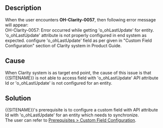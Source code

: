 ## Description
When the user encounters **OH-Clarity-0057**, then following error message will appear:  
OH-Clarity-0057: Error occurred while getting 'o_ohLastUpdate' for entity. 'o_ohLastUpdate' attribute is not properly configured in end system as expected. configure 'o_ohLastUpdate' field as per given in "Custom Field Configuration" section of Clarity system in Product Guide.

## Cause
When Clarity system is as target end point, the cause of this issue is that {{SITENAME}} is not able to access field with 'o_ohLastUpdate' API attribute Id or 'o_ohLastUpdate' is not configured for an entity.

## Solution
{{SITENAME}}'s prerequisite is to configure a custom field with API attribute Id with 'o_ohLastUpdate' for an entity which needs to synchronize.  
The user can refer to [Prerequisites  > Custom Field Configuration](../../../../connectors/clarity.md#custom-field-configuration).
